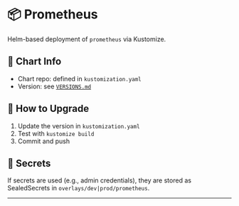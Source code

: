 # 📦 Prometheus

Helm-based deployment of `prometheus` via Kustomize.

## 🔗 Chart Info

- Chart repo: defined in `kustomization.yaml`
- Version: see [`VERSIONS.md`](../../../../VERSIONS.md)

## 🚀 How to Upgrade

1. Update the version in `kustomization.yaml`
2. Test with `kustomize build`
3. Commit and push

## 🔐 Secrets

If secrets are used (e.g., admin credentials), they are stored as SealedSecrets in `overlays/dev|prod/prometheus`.

---
